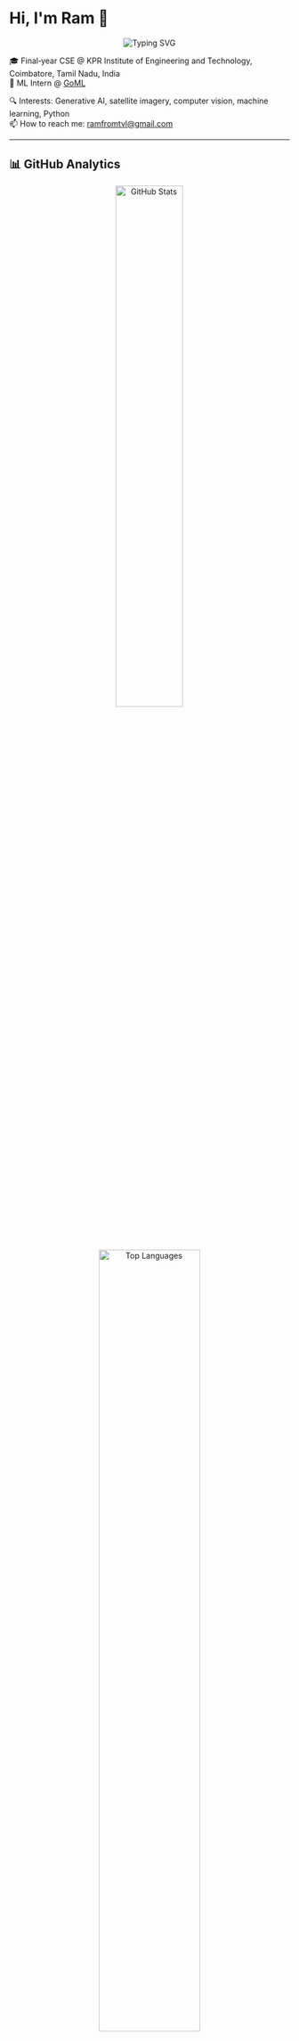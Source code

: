 # Hi, I'm Ram 👋

<div align="center">
  <img src="https://readme-typing-svg.herokuapp.com?font=Fira+Code&weight=500&size=28&pause=1000&color=ED8A63&center=true&vCenter=true&width=435&lines=Machine+Learning+Engineer;Computer+Vision+Enthusiast;Generative+AI+Explorer;Python+Developer" alt="Typing SVG" />
</div>

🎓 Final‑year CSE @ KPR Institute of Engineering and Technology, Coimbatore, Tamil Nadu, India  
💼 ML Intern @ [GoML](https://www.goml.io)  

🔍 Interests: Generative AI, satellite imagery, computer vision, machine learning, Python  
📫 How to reach me: [ramfromtvl@gmail.com](mailto:ramfromtvl@gmail.com)

---

## 📊 GitHub Analytics

<div align="center">
  <img width="49%" src="https://github-readme-stats.vercel.app/api?username=ram-from-tvl&show_icons=true&theme=gruvbox_light&hide_border=true&count_private=true" alt="GitHub Stats" />
</div>

<div align="center">
  <img width="60%" src="https://github-readme-stats.vercel.app/api/top-langs?username=ram-from-tvl&layout=compact&theme=gruvbox_light&hide_border=true&langs_count=8" alt="Top Languages" />
</div>

---

## 📈 Contribution Graph (Multi-Year)

<div align="center">
  <img src="https://github-contributions-api.deno.dev/ram-from-tvl.svg" alt="Ram's GitHub Contribution Graph" />
</div>

---

## 📫 Connect with me

<div align="center">
  <a href="https://linkedin.com/in/ram-from-tvl">
    <img src="https://img.shields.io/badge/LinkedIn-0077B5?style=for-the-badge&logo=linkedin&logoColor=white" />
  </a>
  <a href="mailto:ramfromtvl@gmail.com">
    <img src="https://img.shields.io/badge/Email-D14836?style=for-the-badge&logo=gmail&logoColor=white" />
  </a>
  <a href="https://github.com/ram-from-tvl">
    <img src="https://img.shields.io/badge/GitHub-100000?style=for-the-badge&logo=github&logoColor=white" />
  </a>
</div>

---

## 📊 Repository Stats

<div align="center">
  <img src="https://github-profile-summary-cards.vercel.app/api/cards/profile-details?username=ram-from-tvl&theme=gruvbox_light" alt="Profile Details" />
</div>

<div align="center">
  <img src="https://github-profile-summary-cards.vercel.app/api/cards/repos-per-language?username=ram-from-tvl&theme=gruvbox_light" alt="Repos per Language" />
  <img src="https://github-profile-summary-cards.vercel.app/api/cards/most-commit-language?username=ram-from-tvl&theme=gruvbox_light" alt="Most Commit Language" />
</div>

<div align="center">
  <img src="https://github-profile-summary-cards.vercel.app/api/cards/stats?username=ram-from-tvl&theme=gruvbox_light" alt="Stats" />
  <img src="https://github-profile-summary-cards.vercel.app/api/cards/productive-time?username=ram-from-tvl&theme=gruvbox_light&utcOffset=5.5" alt="Productive Time" />
</div>


<!--
**Note to future you:**
1. All widgets use `ram-from-tvl` and a soft theme (`gruvbox_light`)
2. You can later re-add WakaTime once it’s configured
3. Add Featured Projects section if needed
-->
